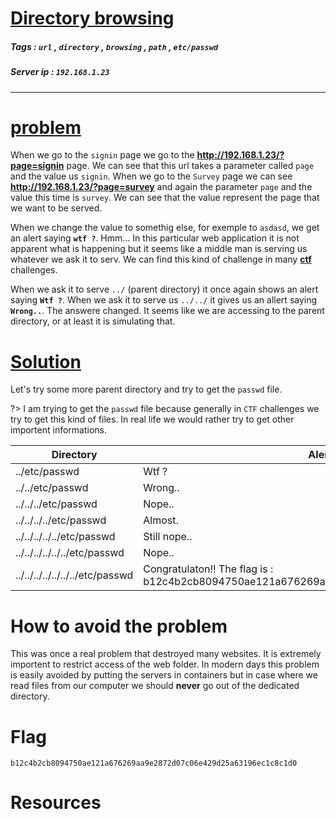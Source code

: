 # <span style="text-decoration: underline"> Directory browsing </span>

##### Tags : `url` , `directory` , `browsing` , `path` , `etc/passwd`
##### Server ip : `192.168.1.23 `
____

# <span style="text-decoration: underline">problem</span>
When we go to the `signin` page we go to the **http://192.168.1.23/?page=signin** page. We can see that this url takes a parameter called `page` and the value us `signin`. When we go to the `Survey` page we can see **http://192.168.1.23/?page=survey** and again the parameter `page` and the value this time is `survey`. We can see that the value represent the page that we want to be served.

When we change the value to somethig else, for exemple to `asdasd`, we get an alert saying **`wtf ?`**. Hmm... In this particular web application it is not apparent what is happening but it seems like a middle man is serving us whatever we ask it to serv. We can find this kind of challenge in many [**ctf**](https://ctftime.org/) challenges.

When we ask it to serve `../` (parent directory) it once again shows an alert saying **`Wtf ?`**. When we ask it to serve us `../../` it gives us an allert saying **`Wrong..`**. The answere changed. It seems like we are accessing to the parent directory, or at least it is simulating that. 

# <span style="text-decoration: underline">Solution</span>

Let's try some more parent directory and try to get the `passwd` file.

?> I am trying to get the `passwd` file because generally in `CTF` challenges we try to get this kind of files. In real life we would rather try to get other importent informations.

|Directory| Alert message|
|--|--|
|../etc/passwd| Wtf ?|
|../../etc/passwd| Wrong..|
|../../../etc/passwd| Nope..|
|../../../../etc/passwd|Almost. |
|../../../../../etc/passwd| Still nope.. |
|../../../../../../etc/passwd|Nope.. |
|../../../../../../../etc/passwd|Congratulaton!! The flag is : b12c4b2cb8094750ae121a676269aa9e2872d07c06e429d25a63196ec1c8c1d0  |


# How to avoid the problem

This was once a real problem that destroyed many websites. It is extremely importent to restrict access of the web folder. In modern days this problem is easily avoided by putting the servers in containers but in case where we read files from our computer we should **never** go out of the dedicated directory.

# Flag

```text
b12c4b2cb8094750ae121a676269aa9e2872d07c06e429d25a63196ec1c8c1d0
```

# Resources